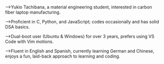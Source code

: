 -->Yukio Tachibana, a material engineering student, interested in carbon fiber laptop manufacturing.

-->Proficient in C, Python, and JavaScript; codes occasionally and has solid DSA basics.

-->Dual-boot user (Ubuntu & Windows) for over 3 years, prefers using VS Code with Vim motions.

-->Fluent in English and Spanish, currently learning German and Chinese, enjoys a fun, laid-back approach to learning and coding.
